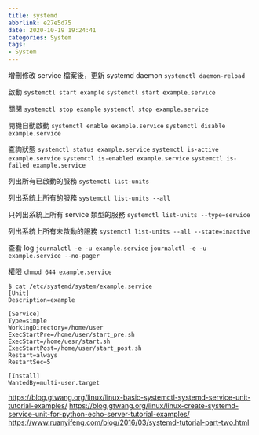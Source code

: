 ```yaml
---
title: systemd
abbrlink: e27e5d75
date: 2020-10-19 19:24:41
categories: System
tags:
- System
---
```

增刪修改 service 檔案後，更新 systemd daemon
`systemctl daemon-reload`

啟動
`systemctl start example`
`systemctl start example.service`

關閉
`systemctl stop example`
`systemctl stop example.service`

開機自動啟動
`systemctl enable example.service`
`systemctl disable example.service`

查詢狀態
`systemctl status example.service`
`systemctl is-active example.service`
`systemctl is-enabled example.service`
`systemctl is-failed example.service`

列出所有已啟動的服務
`systemctl list-units`

列出系統上所有的服務
`systemctl list-units --all`

只列出系統上所有 service 類型的服務
`systemctl list-units --type=service`

列出系統上所有未啟動的服務
`systemctl list-units --all --state=inactive`

查看 log
`journalctl -e -u example.service`
`journalctl -e -u example.service --no-pager`

權限
`chmod 644 example.service`

```
$ cat /etc/systemd/system/example.service
[Unit]
Description=example

[Service]
Type=simple
WorkingDirectory=/home/user
ExecStartPre=/home/user/start_pre.sh
ExecStart=/home/uesr/start.sh
ExecStartPost=/home/user/start_post.sh
Restart=always
RestartSec=5

[Install]
WantedBy=multi-user.target
```
https://blog.gtwang.org/linux/linux-basic-systemctl-systemd-service-unit-tutorial-examples/
https://blog.gtwang.org/linux/linux-create-systemd-service-unit-for-python-echo-server-tutorial-examples/
https://www.ruanyifeng.com/blog/2016/03/systemd-tutorial-part-two.html